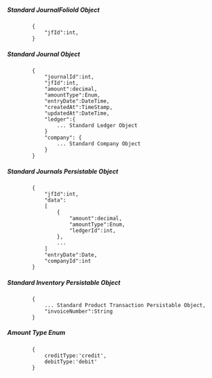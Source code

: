 ##### Standard JournalFolioId Object
			{
            	"jfId":int,
            }
			
##### Standard Journal Object
			{
				"journalId":int,
            	"jfId":int,
				"amount":decimal,
				"amountType":Enum,
				"entryDate":DateTime,
				"createdAt":TimeStamp,
				"updatedAt":DateTime,
				"ledger":{
					... Standard Ledger Object
				}
				"company": {
					... Standard Company Object
				}
            }
			
##### Standard Journals Persistable Object
			{
            	"jfId":int,
				"data":
				[
					{
						"amount":decimal,
						"amountType":Enum,
						"ledgerId":int,	
					},
					...
				]
				"entryDate":Date,
                "companyId":int
			}
			
##### Standard Inventory Persistable Object
			{
				... Standard Product Transaction Persistable Object,
				"invoiceNumber":String
			}
##### Amount Type Enum
			{
				creditType:'credit',
				debitType:'debit'
			}